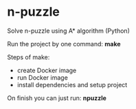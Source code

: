 # n-puzzle
Solve n-puzzle using A* algorithm (Python)

Run the project by one command: **make**

Steps of make:
 - create Docker image
 - run Docker image
 - install dependencies and setup project

On finish you can just run: **npuzzle**